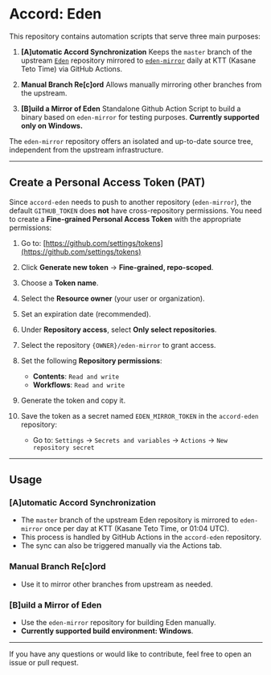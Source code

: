# Accord: Eden

This repository contains automation scripts that serve three main purposes:

1. **[A]utomatic Accord Synchronization**
   Keeps the `master` branch of the upstream [`Eden`](https://git.eden-emu.dev/eden-emu/eden) repository mirrored to [`eden-mirror`](https://github.com/Vee99BR/eden-mirror) daily at KTT (Kasane Teto Time) via GitHub Actions.

2. **Manual Branch Re[c]ord**
   Allows manually mirroring other branches from the upstream.

3. **[B]uild a Mirror of Eden**
   Standalone Github Action Script to build a binary based on `eden-mirror` for testing purposes.
   **Currently supported only on Windows.**

The `eden-mirror` repository offers an isolated and up-to-date source tree, independent from the upstream infrastructure.

---

## Create a Personal Access Token (PAT)

Since `accord-eden` needs to push to another repository (`eden-mirror`), the default `GITHUB_TOKEN` does **not** have cross-repository permissions. You need to create a **Fine-grained Personal Access Token** with the appropriate permissions:

1. Go to: [https://github.com/settings/tokens](https://github.com/settings/tokens)

2. Click **Generate new token** → **Fine-grained, repo-scoped**.

3. Choose a **Token name**.

4. Select the **Resource owner** (your user or organization).

5. Set an expiration date (recommended).

6. Under **Repository access**, select **Only select repositories**.

7. Select the repository `{OWNER}/eden-mirror` to grant access.

8. Set the following **Repository permissions**:
    - **Contents**: `Read and write`
    - **Workflows**: `Read and write`

9. Generate the token and copy it.

10. Save the token as a secret named `EDEN_MIRROR_TOKEN` in the `accord-eden` repository:

    - Go to:
      `Settings` → `Secrets and variables` → `Actions` → `New repository secret`

---

## Usage

### [A]utomatic Accord Synchronization

- The `master` branch of the upstream Eden repository is mirrored to `eden-mirror` once per day at KTT (Kasane Teto Time, or 01:04 UTC).
- This process is handled by GitHub Actions in the `accord-eden` repository.
- The sync can also be triggered manually via the Actions tab.

### Manual Branch Re[c]ord

- Use it to mirror other branches from upstream as needed.

### [B]uild a Mirror of Eden

- Use the `eden-mirror` repository for building Eden manually.
- **Currently supported build environment: Windows**.

---

If you have any questions or would like to contribute, feel free to open an issue or pull request.
